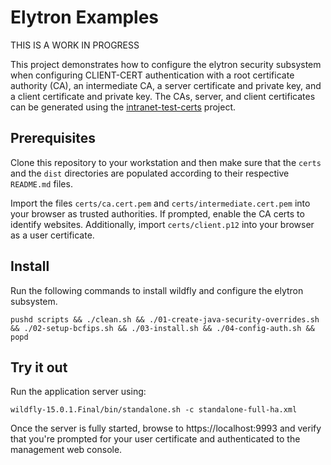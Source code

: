 # Elytron Examples

THIS IS A WORK IN PROGRESS

This project demonstrates how to configure the elytron security
subsystem when configuring CLIENT-CERT authentication with a root
certificate authority (CA), an intermediate CA, a server certificate
and private key, and a client certificate and private key.  The
CAs, server, and client certificates can be generated using the
[intranet-test-certs](https://github.com/rlucente-se-jboss/intranet-test-certs) project.

## Prerequisites
Clone this repository to your workstation and then make sure that
the `certs` and the `dist` directories are populated according to
their respective `README.md` files.

Import the files `certs/ca.cert.pem` and `certs/intermediate.cert.pem`
into your browser as trusted authorities.  If prompted, enable the
CA certs to identify websites.  Additionally, import `certs/client.p12`
into your browser as a user certificate.

## Install
Run the following commands to install wildfly and configure the elytron subsystem.

    pushd scripts && ./clean.sh && ./01-create-java-security-overrides.sh && ./02-setup-bcfips.sh && ./03-install.sh && ./04-config-auth.sh && popd

## Try it out
Run the application server using:

    wildfly-15.0.1.Final/bin/standalone.sh -c standalone-full-ha.xml

Once the server is fully started, browse to https://localhost:9993
and verify that you're prompted for your user certificate and
authenticated to the management web console.

